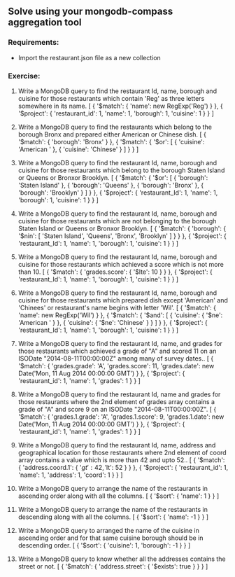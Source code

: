 ## Solve using your mongodb-compass aggregation tool

### Requirements:

- Import the restaurant.json file as a new collection

### Exercise:

1. Write a MongoDB query to find the restaurant Id, name, borough and cuisine for those restaurants which contain 'Reg' as three letters somewhere in its name.
   [
   {
   '$match': {
   'name': new RegExp('Reg')
   }
   }, {
   '$project': {
   'restaurant_id': 1,
   'name': 1,
   'borough': 1,
   'cuisine': 1
   }
   }
   ]

2. Write a MongoDB query to find the restaurants which belong to the borough Bronx and prepared either American or Chinese dish.
   [
   {
   '$match': {
      'borough': 'Bronx'
    }
  }, {
    '$match': {
   '$or': [
   {
   'cuisine': 'American '
   }, {
   'cuisine': 'Chinese'
   }
   ]
   }
   }
   ]

3. Write a MongoDB query to find the restaurant Id, name, borough and cuisine for those restaurants which belong to the borough Staten Island or Queens or Bronxor Brooklyn.
   [
   {
   '$match': {
      '$or': [
   {
   'borough': 'Staten Island'
   }, {
   'borough': 'Queens'
   }, {
   'borough': 'Bronx'
   }, {
   'borough': 'Brooklyn'
   }
   ]
   }
   }, {
   '$project': {
   'restaurant_Id': 1,
   'name': 1,
   'borough': 1,
   'cuisine': 1
   }
   }
   ]

4. Write a MongoDB query to find the restaurant Id, name, borough and cuisine for those restaurants which are not belonging to the borough Staten Island or Queens or Bronxor Brooklyn.
   [
   {
   '$match': {
      'borough': {
        '$nin': [
   'Staten Island', 'Queens', 'Bronx', 'Brooklyn'
   ]
   }
   }
   }, {
   '$project': {
   'restaurant_Id': 1,
   'name': 1,
   'borough': 1,
   'cuisine': 1
   }
   }
   ]

5. Write a MongoDB query to find the restaurant Id, name, borough and cuisine for those restaurants which achieved a score which is not more than 10.
   [
   {
   '$match': {
   'grades.score': {
   '$lte': 10
   }
   }
   }, {
   '$project': {
   'restaurant_Id': 1,
   'name': 1,
   'borough': 1,
   'cuisine': 1
   }
   }
   ]

6. Write a MongoDB query to find the restaurant Id, name, borough and cuisine for those restaurants which prepared dish except 'American' and 'Chinees' or restaurant's name begins with letter 'Wil'.
   [
   {
   '$match': {
      'name': new RegExp('Wil')
    }
  }, {
    '$match': {
   '$and': [
        {
          'cuisine': {
            '$ne': 'American '
   }
   }, {
   'cuisine': {
   '$ne': 'Chinese'
          }
        }
      ]
    }
  }, {
    '$project': {
   'restaurant_Id': 1,
   'name': 1,
   'borough': 1,
   'cuisine': 1
   }
   }
   ]

7. Write a MongoDB query to find the restaurant Id, name, and grades for those restaurants which achieved a grade of "A" and scored 11 on an ISODate "2014-08-11T00:00:00Z" among many of survey dates..
   [
   {
   '$match': {
   'grades.grade': 'A',
   'grades.score': 11,
   'grades.date': new Date('Mon, 11 Aug 2014 00:00:00 GMT')
   }
   }, {
   '$project': {
   'restaurant_id': 1,
   'name': 1,
   'grades': 1
   }
   }
   ]

8. Write a MongoDB query to find the restaurant Id, name and grades for those restaurants where the 2nd element of grades array contains a grade of "A" and score 9 on an ISODate "2014-08-11T00:00:00Z".
   [
   {
   '$match': {
   'grades.1.grade': 'A',
   'grades.1.score': 9,
   'grades.1.date': new Date('Mon, 11 Aug 2014 00:00:00 GMT')
   }
   }, {
   '$project': {
   'restaurant_id': 1,
   'name': 1,
   'grades': 1
   }
   }
   ]

9. Write a MongoDB query to find the restaurant Id, name, address and geographical location for those restaurants where 2nd element of coord array contains a value which is more than 42 and upto 52..
   [
   {
   '$match': {
   'address.coord.1': {
   '$gt': 42,
   '$lt': 52
   }
   }
   }, {
   '$project': {
   'restaurant_id': 1,
   'name': 1,
   'address': 1,
   'coord': 1
   }
   }
   ]

10. Write a MongoDB query to arrange the name of the restaurants in ascending order along with all the columns.
    [
    {
    '$sort': {
    'name': 1
    }
    }
    ]

11. Write a MongoDB query to arrange the name of the restaurants in descending along with all the columns.
   [
    {
    '$sort': {
    'name': -1
    }
    } 
    ]

12. Write a MongoDB query to arranged the name of the cuisine in ascending order and for that same cuisine borough should be in descending order.
    [
    {
    '$sort': {
    'cuisine': 1,
    'borough': -1
    }
    }
    ]

13. Write a MongoDB query to know whether all the addresses contains the street or not.
    [
    {
    '$match': {
    'address.street': {
    '$exists': true
    }
    }
    }
    ]
